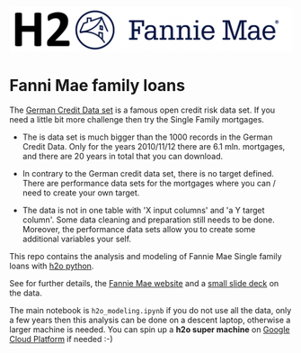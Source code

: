 ![](h2o_fannie.png)

# Fanni Mae family loans

The [German Credit Data set](https://archive.ics.uci.edu/ml/datasets/statlog+(german+credit+data)) is a famous open credit risk data set. If you need a little bit more challenge then try the Single Family mortgages. 

* The is data set is much bigger than the 1000 records in the German Credit Data. Only for the years 2010/11/12 there are 6.1 mln. mortgages, and there are 20 years in total that you can download.

* In contrary to the German credit data set, there is no target defined. There are performance data sets for the mortgages where you can / need to create your own target.

* The data is not in one table with 'X input columns' and 'a Y target column'. Some data cleaning and preparation still needs to be done. Moreover, the performance data sets allow you to create some additional variables your self.

This repo contains the analysis and modeling of Fannie Mae Single family loans with [h2o python](https://docs.h2o.ai/h2o/latest-stable/h2o-py/docs/intro.html).

See for further details, the [Fannie Mae website](https://www.fanniemae.com/portal/funding-the-market/data/loan-performance-data.html) and a [small slide deck](https://www.fanniemae.com/resources/file/fundmarket/pdf/webinar-101.pdf) on the data.

The main notebook is `h2o_modeling.ipynb` if you do not use all the data, only a few years then this analysis can be done on a descent laptop, otherwise a larger machine is needed. You can spin up a **h2o super machine** on [Google Cloud Platform](https://cloud.google.com/) if needed :-)
